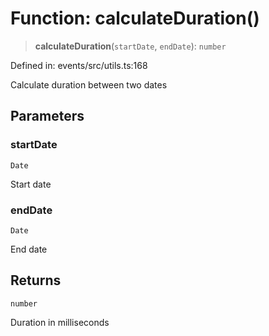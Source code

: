 # Function: calculateDuration()

> **calculateDuration**(`startDate`, `endDate`): `number`

Defined in: events/src/utils.ts:168

Calculate duration between two dates

## Parameters

### startDate

`Date`

Start date

### endDate

`Date`

End date

## Returns

`number`

Duration in milliseconds
